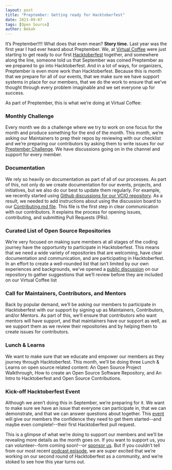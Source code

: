 ```yaml
---
layout: post
title: "Preptember: Getting ready for Hacktoberfest"
date: 2021-09-07
tags: [Open Source]
author: Bekah
---
```


It’s Preptember!!!! What does that even mean? **Story time.** Last year was the first year I had ever heard about Preptember. We, at [Virtual Coffee](https://virtualcoffee.io/) were just starting to get ready to our first [Hacktoberfest](https://hacktoberfest.digitalocean.com/) together, and somewhere along the line, someone told us that September was coined Preptember as we prepared to go into Hacktoberfest. And in a lot of ways, for organizers, Preptember is even more work than Hacktoberfest. Because this is month that we prepare for all of our events, that we make sure we have support systems in place for our members, that we do the work to ensure that we’ve thought through every problem imaginable and we set everyone up for success.

As part of Preptember, this is what we’re doing at Virtual Coffee:

### Monthly Challenge

Every month we do a challenge where we try to work on one focus for the month and produce something for the end of the month. This month, we’re asking our Maintainers to prep their repos by reviewing with our checklist and we’re preparing our contributors by asking them to write issues for our [Preptember Challenge](https://virtualcoffee.io/monthlychallenges/sept-2021/). We have discussions going on in the channel and support for every member.

### Documentation

We rely so heavily on documentation as part of all of our processes. As part of this, not only do we create documentation for our events, projects, and initiatives, but we also do our best to update them regularly. For example, we recently started using [Github discussions for our VCIO repository](https://github.com/Virtual-Coffee/virtualcoffee.io/discussions). As a result, we needed to add instructions about using the discussion board to our [Contributing.md file](https://github.com/Virtual-Coffee/virtualcoffee.io/blob/main/CONTRIBUTING.md). This file is the first step in clear communication with our contributors. It explains the process for opening issues, contributing, and submitting Pull Requests (PRs).

### Curated List of Open Source Repositories

We’re very focused on making sure members at all stages of the coding journey have the opportunity to participate in Hacktoberfest. This means that we need a wide variety of repositories that are welcoming, have clear documentation and communication, and are participating in Hacktoberfest. In an effort to create a well-rounded list that isn’t limited by our own experiences and backgrounds, we’ve opened a [public discussion](https://github.com/Virtual-Coffee/virtualcoffee.io/discussions/321) on our repository to gather suggestions that we’ll review before they are included on our Virtual Coffee list

### Call for Maintainers, Contributors, and Mentors

Back by popular demand, we’ll be asking our members to participate in Hacktoberfest with our support by signing up as Maintainers, Contributors, and/or Mentors. As part of this, we’ll ensure that contributors who want mentors will have support, and that maintainers have our support as well, as we support them as we review their repositories and by helping them to create issues for contributors.

### Lunch & Learns

We want to make sure that we educate and empower our members as they journey through Hacktoberfest. This month, we’ll be doing three Lunch & Learns on open source related content: An Open Source Project Walkthrough, How to create an Open Source Software Repository, and An Intro to Hacktoberfest and Open Source Contributions.

### Kick-off Hacktoberfest Event

Although we aren’t doing this in September, we’re preparing for it. We want to make sure we have an issue that everyone can participate in, that we can demonstrate, and that we can answer questions about together. This [event](https://meetingplace.io/virtual-coffee/events/7070) will give our members the confidence they need to get them started--and maybe even complete!--their first Hacktoberfest pull request.

This is a glimpse of what we’re doing to support our members and we’ll be revealing more details as the month goes on. If you want to support us, you can volunteer--form coming soon!--or [sponsor us](https://github.com/sponsors/Virtual-Coffee).
But if you couldn’t tell from our most recent [podcast episode](https://virtualcoffee.io/podcast/0309-season-three-wrap-up/), we are super excited that we’re working on our second round of Hacktoberfest as a community, and we’re stoked to see how this year turns out.
